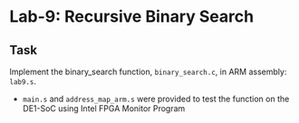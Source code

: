 # Lab-9: Recursive Binary Search

## Task
Implement the binary_search function, `binary_search.c`, in ARM assembly: `lab9.s`.
 *  `main.s` and `address_map_arm.s` were provided to test the function on the DE1-SoC using Intel FPGA Monitor Program
